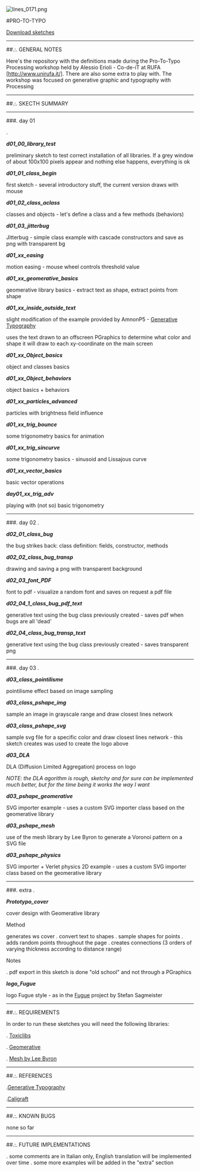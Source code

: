![lines_0171.png](https://bitbucket.org/repo/RyexaR/images/3840594642-lines_0171.png)

#PRO-TO-TYPO

[Download sketches](https://bitbucket.org/ale2x72/prototypo/get/ab3ba313f876.zip)

____________________________________________________________________________________________________________________________________
##.:. GENERAL NOTES

Here's the repository with the definitions made during the Pro-To-Typo Processing workshop held by Alessio Erioli - Co-de-iT at RUFA [http://www.unirufa.it/]. There are also some extra to play with.
The workshop was focused on generative graphic and typography with Processing



____________________________________________________________________________________________________________________________________
##.:. SKECTH SUMMARY



______________________________

###. day 01


.

***d01_00_library_test***

preliminary sketch to test correct installation of all libraries. If a grey window of about 100x100 pixels appear and nothing else happens, everything is ok


***d01_01_class_begin***

first sketch - several introductory stuff, the current version draws with mouse


***d01_02_class_aclass***

classes and objects - let's define a class and a few methods (behaviors)


***d01_03_jitterbug***

Jitterbug - simple class example with cascade constructors and save as png with transparent bg


***d01_xx_easing***

motion easing - mouse wheel controls threshold value


***d01_xx_geomerative_basics***

geomerative library basics - extract text as shape, extract points from shape

***d01_xx_inside_outside_text***

 slight modification of the example provided by AmnonP5 - [Generative Typography](http://www.creativeapplications.net/processing/generative-typography-processing-tutorial/)

uses the text drawn to an offscreen PGraphics to determine what color and shape it will draw to each xy-coordinate on the main screen

***d01_xx_Object_basics***

object and classes basics

***d01_xx_Object_behaviors***

object basics + behaviors

***d01_xx_particles_advanced***

particles with brightness field influence

***d01_xx_trig_bounce***

some trigonometry basics for animation

***d01_xx_trig_sincurve***

some trigonometry basics - sinusoid and Lissajous curve

***d01_xx_vector_basics***

basic vector operations

***day01_xx_trig_adv***

playing with (not so) basic trigonometry

______________________________

###. day 02
.

***d02_01_class_bug***

the bug strikes back: class definition: fields, constructor, methods

***d02_02_class_bug_transp***

drawing and saving a png with transparent background

***d02_03_font_PDF***

font to pdf - visualize a random font and saves on request a pdf file

***d02_04_1_class_bug_pdf_text***

generative text using the bug class previously created - saves pdf when bugs are all 'dead'

***d02_04_class_bug_transp_text***

generative text using the bug class previously created - saves transparent png


______________________________

###. day 03
.

***d03_class_pointilisme***

pointilisme effect based on image sampling


***d03_class_pshape_img***

sample an image in grayscale range and draw closest lines network


***d03_class_pshape_svg***

sample svg file for a specific color and draw closest lines network - this sketch creates was used to create the logo above

***d03_DLA***

 DLA (Diffusion Limited Aggregation) process on logo
 
 *NOTE: the DLA agorithm is rough, sketchy and for sure can be implemented much better, but for the time being it works the way I want*


***d03_pshape_geomerative***

SVG importer example - uses a custom SVG importer class based on the geomerative library

***d03_pshape_mesh***

use of the mesh library by Lee Byron to generate a Voronoi pattern on a SVG file


***d03_pshape_physics***

SVG importer + Verlet physics 2D example - uses a custom SVG importer class based on the geomerative library

______________________________

###. extra
.

***Prototypo_cover***

 cover design with Geomerative library
 
 Method
 
 generates ws cover
 . convert text to shapes
 . sample shapes for points
 . adds random points throughout the page
 . creates connections (3 orders of varying thickness according to distance range)

Notes

. pdf export in this sketch is done "old school" and not through a PGraphics


***logo_Fugue***

 logo Fugue style - as in the [Fugue](https://www.behance.net/gallery/24391255/Fugue) project by Stefan Sagmeister


______________________________


##.:. REQUIREMENTS

In order to run these sketches you will need the following libraries:

. [Toxiclibs](http://toxiclibs.org)

. [Geomerative](http://www.ricardmarxer.com/geomerative/)

. [Mesh by Lee Byron](http://leebyron.com/mesh/)


______________________________

##.:. REFERENCES

.[Generative Typography](http://www.creativeapplications.net/processing/generative-typography-processing-tutorial/)

.[Caligraft](http://www.caligraft.com)

______________________________

##.:. KNOWN BUGS

none so far


____________________________________________________________________________________________________________________________________

##.:. FUTURE IMPLEMENTATIONS

. some comments are in Italian only, English translation will be implemented over time
. some more examples will be added in the "extra" section
